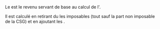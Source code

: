 Le <NETI> est le revenu servant de base au calcul de l'<ISR>.

Il est calculé en retirant du <BRUT> les <CS> imposables (tout sauf la part non imposable de la CSG) et en ajoutant les <ES>.